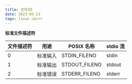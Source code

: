 ```yaml
---
title: 文件IO
date: 2023-05-23  
tags: linux c&c++
---
```


**标准文件描述符** 

| 文件描述符 | 用途 | POSIX 名称 | stdio 流 |
|-----------|------|-----------|----------|
| 0 | 标准输入 | STDIN_FILENO | stdin |
| 1 | 标准输出 | STDOUT_FILENO | stdout |
| 2 | 标准错误 | STDERR_FILENO | stderr |




